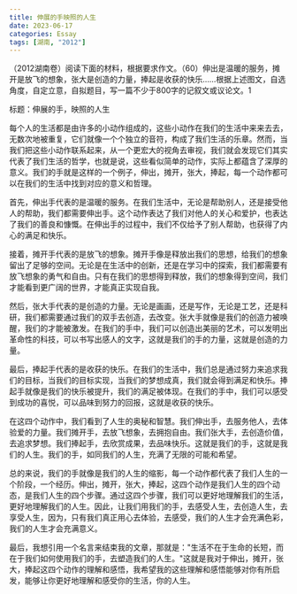 ```yaml
---
title: 伸展的手映照的人生
date: 2023-06-17
categories: Essay
tags: [湖南, "2012"]
---
```


（2012湖南卷）阅读下面的材料，根据要求作文。（60）伸出是温暖的服务，摊开是放飞的想象，张大是创造的力量，捧起是收获的快乐……根据上述图文，自选角度，自定立意，自拟题目，写一篇不少于800字的记叙文或议论文。1

标题：伸展的手，映照的人生

每个人的生活都是由许多的小动作组成的，这些小动作在我们的生活中来来去去，无数次地被重复，它们就像一个个独立的音符，构成了我们生活的乐章。然而，当我们把这些小动作联系起来，从一个更宏大的视角去审视，我们就会发现它们其实代表了我们生活的哲学，也就是说，这些看似简单的动作，实际上都蕴含了深厚的意义。我们的手就是这样的一个例子，伸出，摊开，张大，捧起，每一个动作都可以在我们的生活中找到对应的意义和哲理。

首先，伸出手代表的是温暖的服务。在我们生活中，无论是帮助别人，还是接受他人的帮助，我们都需要伸出手。这个动作表达了我们对他人的关心和爱护，也表达了我们的善良和慷慨。在伸出手的过程中，我们不仅给予了别人帮助，也获得了内心的满足和快乐。

接着，摊开手代表的是放飞的想象。摊开手像是释放出我们的思想，给我们的想象留出了足够的空间。无论是在生活中的创新，还是在学习中的探索，我们都需要有放飞想象的勇气和自由。只有在我们的思想得到释放，我们的想象得到空间，我们才能看到更广阔的世界，才能真正实现自我。

然后，张大手代表的是创造的力量。无论是画画，还是写作，无论是工艺，还是科研，我们都需要通过我们的双手去创造，去改变。张大手就像是我们的创造力被唤醒，我们的才能被激发。在我们的手中，我们可以创造出美丽的艺术，可以发明出革命性的科技，可以书写出感人的文字，这就是我们的手的力量，这就是创造的力量。

最后，捧起手代表的是收获的快乐。在我们的生活中，我们总是通过努力来追求我们的目标，当我们的目标实现，当我们的梦想成真，我们就会得到满足和快乐。捧起手就像是我们的快乐被提升，我们的满足被体现。在我们的手中，我们可以感受到成功的喜悦，可以品味到努力的回报，这就是收获的快乐。

在这四个动作中，我们看到了人生的奥秘和智慧。我们伸出手，去服务他人，去体验爱的力量。我们摊开手，去放飞想象，去拥抱自由。我们张大手，去创造价值，去追求梦想。我们捧起手，去欣赏成果，去品味快乐。这就是我们的手，这就是我们的人生。我们的手，如同我们的人生，充满了无限的可能和希望。

总的来说，我们的手就像是我们的人生的缩影，每一个动作都代表了我们人生的一个阶段，一个经历。伸出，摊开，张大，捧起，这四个动作是我们人生的四个动态，是我们人生的四个步骤。通过这四个步骤，我们可以更好地理解我们的生活，更好地理解我们的人生。因此，让我们用我们的手，去感受人生，去创造人生，去享受人生，因为，只有我们真正用心去体验，去感受，我们的人生才会充满色彩，我们的人生才会充满意义。

最后，我想引用一个名言来结束我的文章，那就是："生活不在于生命的长短，而在于我们如何使用我们的手，去塑造我们的人生。"这就是我对于伸出，摊开，张大，捧起这四个动作的理解和感悟，我希望我的这些理解和感悟能够对你有所启发，能够让你更好地理解和感受你的生活，你的人生。